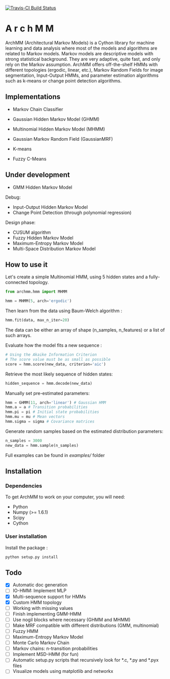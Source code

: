 [![Travis-CI Build Status](https://travis-ci.org/AntoinePassemiers/ArchMM.svg?branch=master)](https://travis-ci.org/AntoinePassemiers/ArchMM)
# A r c h M M

ArchMM (Architectural Markov Models) is a Cython library for machine learning and data analysis where most of the models and 
algorithms are related to Markov models.
Markov models are descriptive models with strong statistical background. They are very adaptive, quite fast, and only rely on the Markov assumption.
ArchMM offers off-the-shelf HMMs with different topologies (ergodic, linear, etc.), Markov Random Fields for image segmentation,
Input-Output HMMs, and parameter estimation algorithms such as k-means or change point detection algorithms.


Implementations
---------------

- Markov Chain Classifier
- Gaussian Hidden Markov Model (GHMM)
- Multinomial Hidden Markov Model (MHMM)
- Gaussian Markov Random Field (GaussianMRF)

- K-means
- Fuzzy C-Means

Under development
-----------------

- GMM Hidden Markov Model

Debug:

- Input-Output Hidden Markov Model
- Change Point Detection (through polynomial regression)

Design phase:

- CUSUM algorithm
- Fuzzy Hidden Markov Model
- Maximum-Entropy Markov Model
- Multi-Space Distribution Markov Model


How to use it
-------------

Let's create a simple Multinomial HMM,
using 5 hidden states and a fully-connected topology.
```python
from archmm.hmm import MHMM

hmm = MHMM(5, arch='ergodic')
```

Then learn from the data using Baum-Welch algorithm :
```python
hmm.fit(data, max_n_iter=20)
```

The data can be either an array of shape (n_samples, n_features)
or a list of such arrays.

Evaluate how the model fits a new sequence :
```python
# Using the Akaike Information Criterion
# The score value must be as small as possible
score = hmm.score(new_data, criterion='aic')
```

Retrieve the most likely sequence of hidden states:
```python
hidden_sequence = hmm.decode(new_data)
```

Manually set pre-estimated parameters:
```python
hmm = GHMM(11, arch='linear') # Gaussian HMM
hmm.a = a # Transition probabilities
hmm.pi = pi # Initial state probabilities
hmm.mu = mu # Mean vectors
hmm.sigma = sigma # Covariance matrices
```

Generate random samples based on the estimated distribution parameters:
```python
n_samples = 3000
new_data = hmm.sample(n_samples)
```

Full examples can be found in *examples/* folder

Installation
------------

### Dependencies


To get ArchMM to work on your computer, you will need:

- Python
- Numpy (>= 1.6.1)
- Scipy
- Cython

### User installation

Install the package :
```
python setup.py install
```

## Todo

- [x] Automatic doc generation
- [ ] IO-HMM: Implement MLP
- [x] Multi-sequence support for HMMs
- [x] Custom HMM topology
- [ ] Working with missing values
- [ ] Finish implementing GMM-HMM
- [ ] Use nogil blocks where necessary (GHMM and MHMM)
- [ ] Make MRF compatible with different distributions (GMM, multinomial)
- [ ] Fuzzy HMM
- [ ] Maximum-Entropy Markov Model
- [ ] Monte Carlo Markov Chain
- [ ] Markov chains: n-transition probabilities
- [ ] Implement MSD-HMM (for fun)
- [ ] Automatic setup.py scripts that recursively look for *.c, *.py and *.pyx files
- [ ] Visualize models using matplotlib and networkx